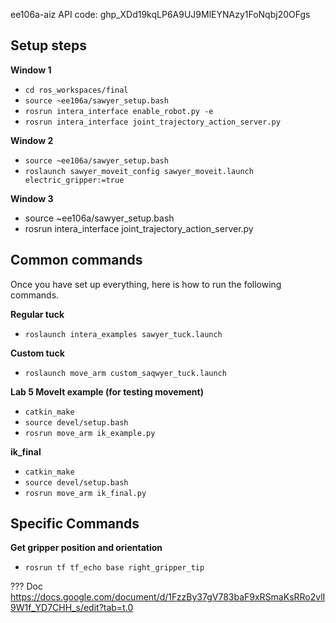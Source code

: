 ee106a-aiz API code: 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

## Setup steps
**Window 1**
- `cd ros_workspaces/final`
- `source ~ee106a/sawyer_setup.bash`
- `rosrun intera_interface enable_robot.py -e`
- `rosrun intera_interface joint_trajectory_action_server.py`

**Window 2**
- `source ~ee106a/sawyer_setup.bash`
- `roslaunch sawyer_moveit_config sawyer_moveit.launch electric_gripper:=true`

**Window 3**
- source ~ee106a/sawyer_setup.bash
- rosrun intera_interface joint_trajectory_action_server.py

## Common commands
Once you have set up everything, here is how to run the following commands.

**Regular tuck**
- `roslaunch intera_examples sawyer_tuck.launch`

**Custom tuck**
- `roslaunch move_arm custom_saqwyer_tuck.launch`

**Lab 5 MoveIt example (for testing movement)**
- `catkin_make`
- `source devel/setup.bash`
- `rosrun move_arm ik_example.py`

**ik_final**
- `catkin_make`
- `source devel/setup.bash`
- `rosrun move_arm ik_final.py`


## Specific Commands

**Get gripper position and orientation**
- `rosrun tf tf_echo base right_gripper_tip`

??? Doc
https://docs.google.com/document/d/1FzzBy37gV783baF9xRSmaKsRRo2vlI9W1f_YD7CHH_s/edit?tab=t.0
